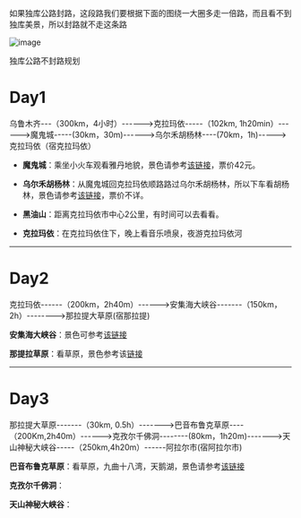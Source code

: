 
如果独库公路封路，这段路我们要根据下面的图绕一大圈多走一倍路，而且看不到独库美景，所以封路就不走这条路

![image](https://user-images.githubusercontent.com/8830309/117578622-cdd11180-b121-11eb-95e6-a961dd2824d5.png)


独库公路不封路规划
# Day1
乌鲁木齐---（300km，4小时）------>克拉玛依-----（102km, 1h20min）------>魔鬼城-----(30km，30m)------>乌尔禾胡杨林----(70km，1h)----->克拉玛依（宿克拉玛依）

- **魔鬼城**：乘坐小火车观看雅丹地貌，景色请参考[该链接](https://www.mafengwo.cn/poi/222804.html)，票价42元。

- **乌尔禾胡杨林**：从魔鬼城回克拉玛依顺路路过乌尔禾胡杨林，所以下车看胡杨林，景色请参考[该链接](https://www.mafengwo.cn/poi/9003228.html)，票价不详。

- **黑油山**：距离克拉玛依市中心2公里，有时间可以去看看。

- **克拉玛依**：在克拉玛依住下，晚上看音乐喷泉，夜游克拉玛依河

---

# Day2

克拉玛依------（200km，2h40m）------>安集海大峡谷-------（150km，2h）-------->那拉提大草原(宿那拉提)


**安集海大峡谷**：景色可参考[该链接](https://www.mafengwo.cn/i/18178579.html)

**那提拉草原**：看草原，景色参考该[链接](https://www.mafengwo.cn/i/9799821.html)


---

# Day3

那拉提大草原-------（30km, 0.5h）------->巴音布鲁克草原----（200Km,2h40m）------>克孜尔千佛洞--------(80km，1h20m)------->天山神秘大峡谷-----（250km,4h20m）------阿拉尔市(宿阿拉尔市)

**巴音布鲁克草原**：看草原，九曲十八湾，天鹅湖，景色请参考[该链接](http://www.mafengwo.cn/gonglve/ziyouxing/378224.html)

**克孜尔千佛洞**：

**天山神秘大峡谷**：


